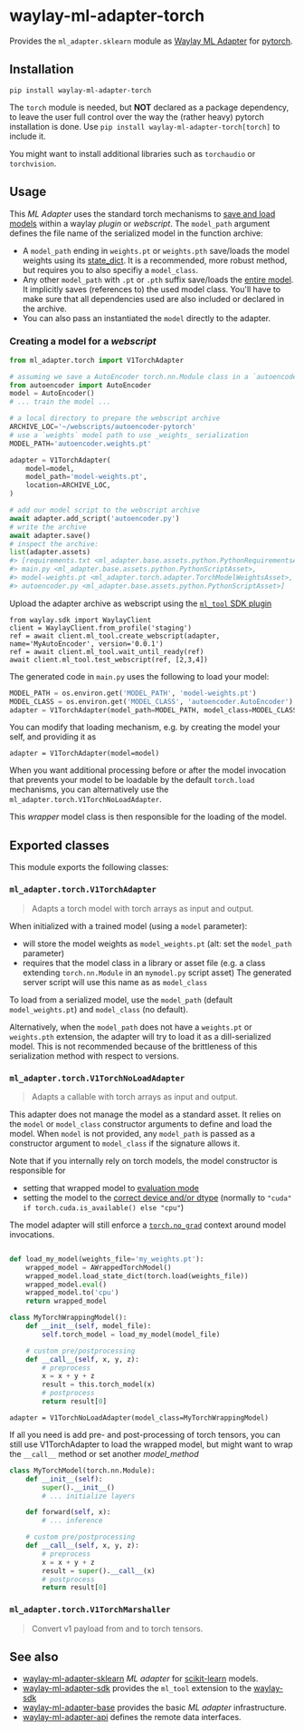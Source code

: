 # waylay-ml-adapter-torch

Provides the `ml_adapter.sklearn` module as [Waylay ML Adapter](https://docs.waylay.io/#/api/sdk/python?id=ml_adapter) for [pytorch](https://pytorch.org/).


## Installation
```
pip install waylay-ml-adapter-torch
```

The `torch` module is needed, but **NOT** declared as a package dependency, to leave the user full control over the way the (rather heavy) pytorch installation is done.
Use `pip install waylay-ml-adapter-torch[torch]` to include it.

You might want to install additional libraries such as `torchaudio` or `torchvision`.

## Usage
This _ML Adapter_ uses the standard torch mechanisms to [save and load models](https://pytorch.org/tutorials/beginner/saving_loading_models.html#saving-and-loading-models) within a waylay _plugin_ or _webscript_.
The `model_path` argument defines the file name of the serialized model in the function archive:
* A `model_path` ending in `weights.pt` or `weights.pth` save/loads the model weights using its [state_dict](https://pytorch.org/tutorials/beginner/saving_loading_models.html#save-load-state-dict-recommended).
  It is a recommended, more robust method, but requires you to also specifiy a `model_class`.
* Any other `model_path` with `.pt` or `.pth` suffix save/loads the [entire model](https://pytorch.org/tutorials/beginner/saving_loading_models.html#save-load-entire-model).
  It implicitly saves (references to) the used model class. You'll have to make sure that all dependencies used are also included or declared in the archive. 
* You can also pass an instantiated the `model` directly to the adapter.


### Creating a model for a _webscript_
```python
from ml_adapter.torch import V1TorchAdapter

# assuming we save a AutoEncoder torch.nn.Module class in a `autoencoder.py` file
from autoencoder import AutoEncoder
model = AutoEncoder()
# ... train the model ...

# a local directory to prepare the webscript archive
ARCHIVE_LOC='~/webscripts/autoencoder-pytorch'
# use a `weights` model path to use _weights_ serialization
MODEL_PATH='autoencoder.weights.pt'

adapter = V1TorchAdapter(
    model=model,
    model_path='model-weights.pt',
    location=ARCHIVE_LOC,
)

# add our model script to the webscript archive
await adapter.add_script('autoencoder.py')
# write the archive
await adapter.save()
# inspect the archive:
list(adapter.assets)
#> [requirements.txt <ml_adapter.base.assets.python.PythonRequirementsAsset>,
#> main.py <ml_adapter.base.assets.python.PythonScriptAsset>,
#> model-weights.pt <ml_adapter.torch.adapter.TorchModelWeightsAsset>,
#> autoencoder.py <ml_adapter.base.assets.python.PythonScriptAsset>]
```

Upload the adapter archive as webscript using the [`ml_tool` SDK plugin](https://pypi.org/project/waylay-ml-adapter-sdk/)
```
from waylay.sdk import WaylayClient
client = WaylayClient.from_profile('staging')
ref = await client.ml_tool.create_webscript(adapter, name='MyAutoEncoder', version='0.0.1')
ref = await client.ml_tool.wait_until_ready(ref)
await client.ml_tool.test_webscript(ref, [2,3,4])
```

The generated code in `main.py` uses the following to load your model:
```python
MODEL_PATH = os.environ.get('MODEL_PATH', 'model-weights.pt')
MODEL_CLASS = os.environ.get('MODEL_CLASS', 'autoencoder.AutoEncoder')
adapter = V1TorchAdapter(model_path=MODEL_PATH, model_class=MODEL_CLASS)
```
You can modify that loading mechanism, e.g. by creating the model your self, and providing it as
```
adapter = V1TorchAdapter(model=model)
```


When you want additional processing before or after the model invocation that prevents
your model to be loadable by the default `torch.load` mechanisms, you can alternatively
use the `ml_adapter.torch.V1TorchNoLoadAdapter`. 

This _wrapper_ model class is then responsible for the loading of the model.

## Exported classes

This module exports the following classes:

### `ml_adapter.torch.V1TorchAdapter`

> Adapts a torch model with torch arrays as input and output.

When initialized with a trained model (using a `model` parameter):
* will store the model weights as `model_weights.pt`
  (alt: set the `model_path` parameter)
* requires that the model class in a library or asset file
  (e.g. a class extending `torch.nn.Module` in an `mymodel.py` script asset)
  The generated server script will use this name as as `model_class`

To load from a serialized model, use the `model_path` (default `model_weights.pt`)
and `model_class` (no default).

Alternatively, when the `model_path` does not have a `weights.pt` or `weights.pth`
extension, the adapter will try to load it as a dill-serialized model.
This is not recommended because of the brittleness of this serialization method
with respect to versions.





### `ml_adapter.torch.V1TorchNoLoadAdapter`

> Adapts a callable with torch arrays as input and output.

This adapter does not manage the model as a standard asset.
It relies on the `model` or `model_class` constructor arguments
to define and load the model.
When `model` is not provided, any `model_path` is passed as a constructor
argument to `model_class` if the signature allows it.

Note that if you internally rely on torch models, the model constructor is
responsible for
* setting that wrapped model to
 [evaluation mode](https://pytorch.org/docs/stable/generated/torch.nn.Module.html#torch.nn.Module.eval)
* setting the model to the
[correct device and/or dtype](https://pytorch.org/docs/stable/generated/torch.nn.Module.html#torch.nn.Module.to)
(normally  to `"cuda" if torch.cuda.is_available() else "cpu"`)

The model adapter will still enforce a
[`torch.no_grad`](https://pytorch.org/docs/stable/generated/torch.no_grad.html#no-grad)
context around model invocations.

```python

def load_my_model(weights_file='my_weights.pt'):
    wrapped_model = AWrappedTorchModel()
    wrapped_model.load_state_dict(torch.load(weights_file))
    wrapped_model.eval()
    wrapped_model.to('cpu')
    return wrapped_model

class MyTorchWrappingModel():
    def __init__(self, model_file):
        self.torch_model = load_my_model(model_file)

    # custom pre/postprocessing
    def __call__(self, x, y, z):
        # preprocess
        x = x + y + z
        result = this.torch_model(x)
        # postprocess
        return result[0]
```

```
adapter = V1TorchNoLoadAdapter(model_class=MyTorchWrappingModel)
```

If all you need is add pre- and post-processing of torch tensors,
you can still use V1TorchAdapter to load the wrapped model,
but might want to wrap the `__call__` method or set another _model_method_

```python
class MyTorchModel(torch.nn.Module):
    def __init__(self):
        super().__init__()
        # ... initialize layers

    def forward(self, x):
        # ... inference

    # custom pre/postprocessing
    def __call__(self, x, y, z):
        # preprocess
        x = x + y + z
        result = super().__call__(x)
        # postprocess
        return result[0]
```



### `ml_adapter.torch.V1TorchMarshaller`

> Convert v1 payload from and to torch tensors.



## See also

* [waylay-ml-adapter-sklearn](https://pypi.org/project/waylay-ml-adapter-sklearn/) _ML adapter_ for [scikit-learn](https://scikit-learn.org/stable/) models.
* [waylay-ml-adapter-sdk](https://pypi.org/project/waylay-ml-adapter-sdk/) provides the `ml_tool` extension to the [waylay-sdk](https://pypi.org/project/waylay-sdk/)
* [waylay-ml-adapter-base](https://pypi.org/project/waylay-ml-adapter-base/) provides the basic _ML adapter_ infrastructure.
* [waylay-ml-adapter-api](https://pypi.org/project/waylay-ml-adapter-api/) defines the remote data interfaces.
